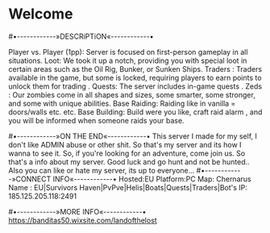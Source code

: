 # Welcome
#•------------»DESCRiPTiON«------------•

Player vs. Player (1pp): 
Server is focused on first-person gameplay in all situations.
Loot: 
We took it up a notch, providing you with special loot in certain areas such as the Oil Rig, Bunker, or Sunken Ships.
Traders : 
Traders available in the game, but some is locked, requiring players to earn points to unlock them for trading .
Quests: 
The server includes in-game quests .
Zeds : 
Our zombies come in all shapes and sizes, some smarter, some stronger, and some with unique abilities.
Base Raiding:
Raiding like in vanilla = doors/walls etc. etc.
Base Building:
Build were you like, craft raid alarm , and you will be informed when someone raids your base.

#​•------------»ON THE END«------------•
This server I made for my self, I don't like ADMIN abuse or other shit. So that's my server and its how I wanna to see it. So, if you're looking for an adventure, come join us.
So that's a info about my server. Good luck and go hunt and not be hunted..
Also you can like or hate my server, its up to everyone...
#•------------»CONNECT INFO«------------•
Hosted:EU
Platform:PC
Map: Chernarus
Name : EU|Survivors Haven|PvPve|Helis|Boats|Quests|Traders|Bot's
IP: 185.125.205.118:2491

#•------------»MORE INFO«------------•
https://banditas50.wixsite.com/landofthelost
